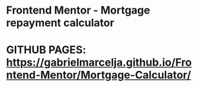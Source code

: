 # Frontend Mentor - Mortgage repayment calculator
# GITHUB PAGES: https://gabrielmarcelja.github.io/Frontend-Mentor/Mortgage-Calculator/